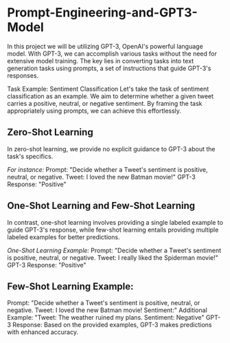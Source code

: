 # Prompt-Engineering-and-GPT3-Model

In this project we will be utilizing GPT-3, OpenAI's powerful language model. With GPT-3, we can accomplish various tasks without the need for extensive model training. The key lies in converting tasks into text generation tasks using prompts, a set of instructions that guide GPT-3's responses.

Task Example: Sentiment Classification
Let's take the task of sentiment classification as an example. We aim to determine whether a given tweet carries a positive, neutral, or negative sentiment. By framing the task appropriately using prompts, we can achieve this effortlessly.

## Zero-Shot Learning
In zero-shot learning, we provide no explicit guidance to GPT-3 about the task's specifics. 

_For instance:_
Prompt: "Decide whether a Tweet's sentiment is positive, neutral, or negative. Tweet: I loved the new Batman movie!"
GPT-3 Response: "Positive"

## One-Shot Learning and Few-Shot Learning
In contrast, one-shot learning involves providing a single labeled example to guide GPT-3's response, while few-shot learning entails providing multiple labeled examples for better predictions.

_One-Shot Learning Example:_
Prompt: "Decide whether a Tweet's sentiment is positive, neutral, or negative. Tweet: I really liked the Spiderman movie!"
GPT-3 Response: "Positive"

## Few-Shot Learning Example:
Prompt: "Decide whether a Tweet's sentiment is positive, neutral, or negative. Tweet: I loved the new Batman movie! Sentiment:"
Additional Example: "Tweet: The weather ruined my plans. Sentiment: Negative"
GPT-3 Response: Based on the provided examples, GPT-3 makes predictions with enhanced accuracy.
